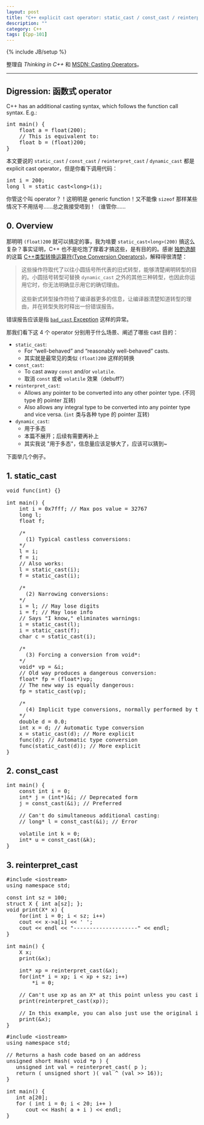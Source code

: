 ```yaml
---
layout: post
title: "C++ explicit cast operator: static_cast / const_cast / reinterpret_cast / dynamic_cast"
description: ""
category: C++
tags: [Cpp-101]
---
```

{% include JB/setup %}

整理自 _Thinking in C++_ 和 [MSDN: Casting Operators](https://msdn.microsoft.com/en-us/library/5f6c9f8h.aspx)。

-----

## Digression: 函数式 operator

C++ has an additional casting syntax, which follows the function call syntax. E.g.:

<pre class="prettyprint linenums">
int main() {
	float a = float(200);
	// This is equivalent to:
	float b = (float)200;
}
</pre>

本文要说的 `static_cast` / `const_cast` / `reinterpret_cast` / `dynamic_cast` 都是 explicit cast operator，但是你看下调用代码：

<pre class="prettyprint linenums">
int i = 200;
long l = static_cast&lt;long&gt;(i);
</pre>

你管这个叫 operator？！这明明是 generic function！又不能像 `sizeof` 那样某些情况下不用括号……总之我接受唔到！（谁管你……

## 0. Overview

那明明 `(float)200` 就可以搞定的事，我为啥要 `static_cast<long>(200)` 搞这么复杂？事实证明，C++ 也不是吃饱了撑着才搞这些，是有目的的。感谢 [独酌逸醉](http://www.cnblogs.com/chinazhangjie/) 的这篇 [C++类型转换运算符(Type Conversion Operators)](http://www.cnblogs.com/chinazhangjie/archive/2010/08/19/1803051.html)，解释得很清楚：

> 这些操作符取代了以往小圆括号所代表的旧式转型，能够清楚阐明转型的目的。小圆括号转型可替换 `dynamic_cast` 之外的其他三种转型，也因此你运用它时，你无法明确显示用它的确切理由。  
> <br/>
> 这些新式转型操作符给了编译器更多的信息，让编译器清楚知道转型的理由，并在转型失败时释出一份错误报告。

错误报告应该是指 [`bad_cast` Exception](https://msdn.microsoft.com/en-us/library/82f1eehz.aspx) 这样的异常。

那我们看下这 4 个 operator 分别用于什么场景、阐述了哪些 cast 目的：

* `static_cast`:
	* For “well-behaved” and “reasonably well-behaved” casts.
	* 其实就是最常见的类似 `(float)200` 这样的转换
* `const_cast`: 
	* To cast away `const` and/or `volatile`.
	* 取消 `const` 或者 `volatile` 效果（debuff?）
* `reinterpret_cast`:
	* Allows any pointer to be converted into any other pointer type. (不同 type 的 pointer 互转)
	* Also allows any integral type to be converted into any pointer type and vice versa. (`int` 类与各种 type 的 pointer 互转)
* `dynamic_cast`:
	* 用于多态
	* 本篇不展开；后续有需要再补上
	* 其实我说 "用于多态"，信息量应该足够大了，应该可以猜到~
	
下面举几个例子。

## 1. static_cast

<pre class="prettyprint linenums">
void func(int) {}

int main() {
	int i = 0x7fff; // Max pos value = 32767
	long l;
	float f;
	
	/*
	  (1) Typical castless conversions:
	*/
	l = i;
	f = i;
	// Also works:
	l = static_cast<long>(i);
	f = static_cast<float>(i);
	
	/*
	  (2) Narrowing conversions:
	*/
	i = l; // May lose digits
	i = f; // May lose info
	// Says "I know," eliminates warnings:
	i = static_cast<int>(l);
	i = static_cast<int>(f);
	char c = static_cast<char>(i);
	
	/*
	  (3) Forcing a conversion from void*: 
	*/
	void* vp = &i;
	// Old way produces a dangerous conversion:
	float* fp = (float*)vp;
	// The new way is equally dangerous:
	fp = static_cast<float*>(vp);
	
	/* 
	  (4) Implicit type conversions, normally performed by the compiler:
	*/
	double d = 0.0;
	int x = d; // Automatic type conversion
	x = static_cast<int>(d); // More explicit
	func(d); // Automatic type conversion
	func(static_cast<int>(d)); // More explicit
}
</pre>

## 2. const_cast

<pre class="prettyprint linenums">
int main() {
	const int i = 0;
	int* j = (int*)&i; // Deprecated form
	j = const_cast<int*>(&i); // Preferred
	
	// Can't do simultaneous additional casting:
	// long* l = const_cast<long*>(&i); // Error
	
	volatile int k = 0;
	int* u = const_cast<int*>(&k);
}
</pre>

## 3. reinterpret_cast

<pre class="prettyprint linenums">
#include &lt;iostream&gt;
using namespace std;

const int sz = 100;
struct X { int a[sz]; };
void print(X* x) {
	for(int i = 0; i < sz; i++)
	cout << x->a[i] << ' ';
	cout << endl << "--------------------" << endl;
}

int main() {
	X x;
	print(&x);
	
	int* xp = reinterpret_cast<int*>(&x);
	for(int* i = xp; i < xp + sz; i++)
		*i = 0;
		
	// Can't use xp as an X* at this point unless you cast it back:
	print(reinterpret_cast<X*>(xp));
	
	// In this example, you can also just use the original identifier:
	print(&x);
}
</pre>

<pre class="prettyprint linenums">
#include &lt;iostream&gt;
using namespace std;

// Returns a hash code based on an address
unsigned short Hash( void *p ) {
   unsigned int val = reinterpret_cast<unsigned int>( p );
   return ( unsigned short )( val ^ (val >> 16));
}

int main() {
   int a[20];
   for ( int i = 0; i < 20; i++ )
      cout << Hash( a + i ) << endl;
}
</pre>